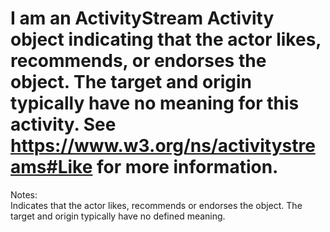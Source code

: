 I am an ActivityStream Activity object indicating that the actor likes, recommends, or endorses the object. The target and origin typically have no meaning for this activity. See https://www.w3.org/ns/activitystreams#Like for more information.
==========
 Notes:  
                Indicates that the actor likes, recommends or endorses the object. The target and
                origin typically have no defined meaning.  
